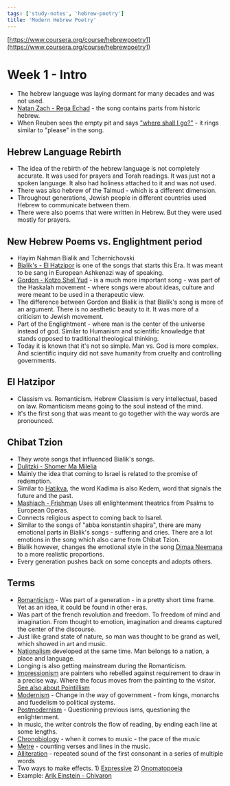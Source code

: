```yaml
---
tags: ['study-notes', 'hebrew-poetry']
title: 'Modern Hebrew Poetry'
---
```

[https://www.coursera.org/course/hebrewpoetry1](https://www.coursera.org/course/hebrewpoetry1)

# Week 1 - Intro
- The hebrew language was laying dormant for many decades and was not used.
- [Natan Zach - Rega Echad](http://www.soulandgone.com/2012/09/25/natan-zach-rega-echad/) - the song contains parts from historic hebrew.
- When Reuben sees the empty pit and says ["where shall I go?"](http://biblehub.com/commentaries/genesis/37-30.htm) - it rings similar to "please" in the song.

## Hebrew Language Rebirth
- The idea of the rebirth of the hebrew language is not completely accurate. It was used for prayers and Torah readings. It was just not a spoken language. It also had holiness attached to it and was not used.
- There was also hebrew of the Talmud - which is a different dimension.
- Throughout generations, Jewish people in different countries used Hebrew to communicate between them.
- There were also poems that were written in Hebrew. But they were used mostly for prayers.

## New Hebrew Poems vs. Englightment period
- Hayim Nahman Bialik and Tchernichovski
- [Bialik's - El Hatzipor](http://benyehuda.org/bialik/bia001.html) is one of the songs that starts this Era. It was meant to be sang in European Ashkenazi way of speaking.
- [Gordon - Kotzo Shel Yud](http://benyehuda.org/yalag/yalag_086.html) - is a much more important song - was part of the Haskalah movement - where songs were about ideas, culture and were meant to be used in a therapeutic view.
- The difference between Gordon and Bialik is that Bialik's song is more of an argument. There is no aesthetic beauty to it. It was more of a criticism to Jewish movement.
- Part of the Englightment - where man is the center of the universe instead of god. Similar to Humanism and scientific knowledge that stands opposed to traditional theological thinking.
- Today it is known that it's not so simple. Man vs. God is more complex. And scientific inquiry did not save humanity from cruelty and controlling governments.

## El Hatzipor
- Classism vs. Romanticism. Hebrew Classism is very intellectual, based on law. Romanticism means going to the soul instead of the mind.
- It's the first song that was meant to go together with the way words are pronounced.

## Chibat Tzion
- They wrote songs that influenced Bialik's songs.
- [Dulitzki - Shomer Ma Milelia](http://www.zemereshet.co.il/song.asp?id=2909)
- Mainly the idea that coming to Israel is related to the promise of redemption.
- Similar to [Hatikva](http://shironet.mako.co.il/artist?type=lyrics&lang=1&prfid=806&wrkid=4354), the word Kadima is also Kedem, word that signals the future and the past.
- [Mashiach - Frishman](http://benyehuda.org/frischmann/frisch001.html) Uses all enlightenment theatrics from Psalms to European Operas.
- Connects religious aspect to coming back to Isarel.
- Similar to the songs of "abba konstantin shapira", there are many emotional parts in Bialik's songs - suffering and cries. There are a lot emotions in the song which also came from Chibat Tzion.
- Bialik however, changes the emotional style in the song  [Dimaa Neemana](http://benyehuda.org/bialik/bia017.html)  to a more realistic proportions.
- Every generation pushes back on some concepts and adopts others.

## Terms
- [Romanticism][4] - Was part of a generation - in a pretty short time frame. Yet as an idea, it could be found in other eras.
- Was part of the french revolution and freedom. To freedom of mind and imagination. From thought to emotion, imagination and dreams captured the center of the discourse.
- Just like grand state of nature, so man was thought to be grand as well, which showed in art and music.
- [Nationalism][1] developed at the same time. Man belongs to a nation, a place and language.
- Longing is also getting mainstream during the  Romanticism.
- [Impressionism][3] are painters who rebelled against requirement to draw in a precise way. Where the focus moves from the painting to the visitor. [See also about Pointillism][5]
- [Modernism][2] - Change in the way of government - from kings, monarchs and fuedelism to political systems.
- [Postmodernism][6] - Questioning previous isms, questioning the enlightenment.
- In music, the writer controls the flow of reading, by ending each line at some lengths.
- [Chronobiology][7] - when it comes to music - the pace of the music
- [Metre][8] - counting verses and lines in the music.
- [Alliteration][9] - repeated sound of the first consonant in a series of multiple words
-  Two ways to make effects. 1) [Expressive][11]  2) [Onomatopoeia][10]
- Example: [Arik Einstein - Chivaron][12]

[1]: http://en.wikipedia.org/wiki/Nationalism
[2]: http://en.wikipedia.org/wiki/Modernism
[3]: http://en.wikipedia.org/wiki/Impressionism
[4]: http://en.wikipedia.org/wiki/Romanticism
[5]: http://en.wikipedia.org/wiki/Pointillism
[6]: http://en.wikipedia.org/wiki/Postmodernism
[7]: http://en.wikipedia.org/wiki/Chronobiology
[8]: http://en.wikipedia.org/wiki/Metre_(poetry)
[9]: http://en.wikipedia.org/wiki/Alliteration
[10]: http://en.wikipedia.org/wiki/Onomatopoeia
[11]: http://en.wikipedia.org/wiki/Music_and_emotion#Expressive_behavior
[12]: https://www.rxlyrics.com/lyrics/a/%D7%90%D7%A8%D7%99%D7%A7-%D7%90%D7%99%D7%99%D7%A0%D7%A9%D7%98%D7%99%D7%99%D7%9F/%D7%97%D7%99%D7%95%D7%95%D7%A8%D7%95%D7%9F-29.html
